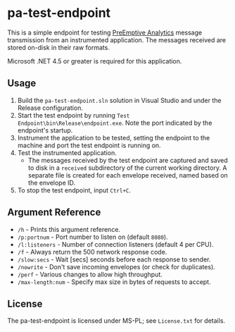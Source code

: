 # pa-test-endpoint

This is a simple endpoint for testing [PreEmptive Analytics][] message transmission from an instrumented application. The messages received are stored on-disk in their raw formats.

Microsoft .NET 4.5 or greater is required for this application.

## Usage

1. Build the `pa-test-endpoint.sln` solution in Visual Studio and under the Release configuration.
2. Start the test endpoint by running `Test Endpoint\bin\Release\endpoint.exe`. Note the port indicated by the endpoint's startup.
3. Instrument the application to be tested, setting the endpoint to the machine and port the test endpoint is running on.
4. Test the instrumented application.
	* The messages received by the test endpoint are captured and saved to disk in a `received` subdirectory of the current working directory. A separate file is created for each envelope received, named based on the envelope ID. 
5. To stop the test endpoint, input `Ctrl+C`.

## Argument Reference

- `/h` - Prints this argument reference.
- `/p:portnum` - Port number to listen on (default `8080`).
- `/l:listeners` - Number of connection listeners (default 4 per CPU).
- `/f` - Always return the 500 network response code.
- `/slow:secs` - Wait [secs] seconds before each response to sender.
- `/nowrite` - Don't save incoming envelopes (or check for duplicates).
- `/perf` - Various changes to allow high throughput.
- `/max-length:num` - Specify max size in bytes of requests to accept.

## License   
The pa-test-endpoint is licensed under MS-PL; see `License.txt` for details.

[PreEmptive Analytics]: http://www.preemptive.com/pa
